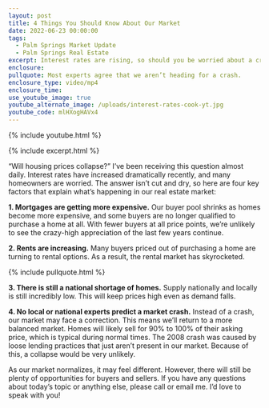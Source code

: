 ```yaml
---
layout: post
title: 4 Things You Should Know About Our Market
date: 2022-06-23 00:00:00
tags:
  - Palm Springs Market Update
  - Palm Springs Real Estate
excerpt: Interest rates are rising, so should you be worried about a crash?
enclosure:
pullquote: Most experts agree that we aren’t heading for a crash.
enclosure_type: video/mp4
enclosure_time:
use_youtube_image: true
youtube_alternate_image: /uploads/interest-rates-cook-yt.jpg
youtube_code: mlHXogHAVx4
---
```

{% include youtube.html %}

{% include excerpt.html %}

“Will housing prices collapse?” I’ve been receiving this question almost daily. Interest rates have increased dramatically recently, and many homeowners are worried. The answer isn’t cut and dry, so here are four key factors that explain what’s happening in our real estate market:

**1\. Mortgages are getting more expensive.** Our buyer pool shrinks as homes become more expensive, and some buyers are no longer qualified to purchase a home at all. With fewer buyers at all price points, we’re unlikely to see the crazy-high appreciation of the last few years continue.&nbsp;

**2\. Rents are increasing.** Many buyers priced out of purchasing a home are turning to rental options. As a result, the rental market has skyrocketed.&nbsp;

{% include pullquote.html %}

**3\. There is still a national shortage of homes.** Supply nationally and locally is still incredibly low. This will keep prices high even as demand falls.

**4\. No local or national experts predict a market crash.** Instead of a crash, our market may face a correction. This means we’ll return to a more balanced market. Homes will likely sell for 90% to 100% of their asking price, which is typical during normal times. The 2008 crash was caused by loose lending practices that just aren’t present in our market. Because of this, a collapse would be very unlikely.&nbsp;

As our market normalizes, it may feel different. However, there will still be plenty of opportunities for buyers and sellers. If you have any questions about today’s topic or anything else, please call or email me. I’d love to speak with you\!
